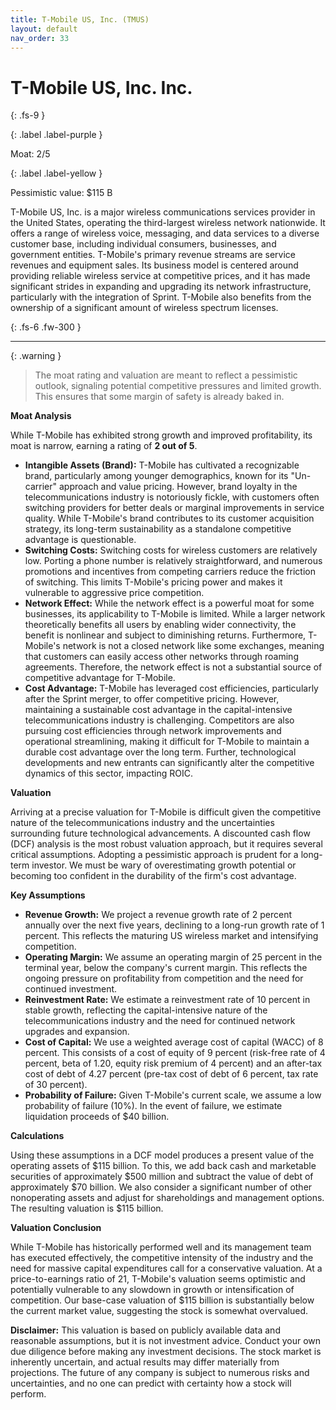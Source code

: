 ```yaml
---
title: T-Mobile US, Inc. (TMUS)
layout: default
nav_order: 33
---
```


# T-Mobile US, Inc. Inc.
{: .fs-9 }

{: .label .label-purple }

Moat: 2/5

{: .label .label-yellow }

Pessimistic value: $115 B

T-Mobile US, Inc. is a major wireless communications services provider in the United States, operating the third-largest wireless network nationwide.  It offers a range of wireless voice, messaging, and data services to a diverse customer base, including individual consumers, businesses, and government entities.  T-Mobile's primary revenue streams are service revenues and equipment sales. Its business model is centered around providing reliable wireless service at competitive prices, and it has made significant strides in expanding and upgrading its network infrastructure, particularly with the integration of Sprint. T-Mobile also benefits from the ownership of a significant amount of wireless spectrum licenses.

{: .fs-6 .fw-300 }

---

{: .warning } 
>The moat rating and valuation are meant to reflect a pessimistic outlook, signaling potential competitive pressures and limited growth. This ensures that some margin of safety is already baked in.

**Moat Analysis**

While T-Mobile has exhibited strong growth and improved profitability, its moat is narrow, earning a rating of **2 out of 5**.

* **Intangible Assets (Brand):** T-Mobile has cultivated a recognizable brand, particularly among younger demographics, known for its "Un-carrier" approach and value pricing. However, brand loyalty in the telecommunications industry is notoriously fickle, with customers often switching providers for better deals or marginal improvements in service quality.  While T-Mobile's brand contributes to its customer acquisition strategy, its long-term sustainability as a standalone competitive advantage is questionable.
* **Switching Costs:** Switching costs for wireless customers are relatively low.  Porting a phone number is relatively straightforward, and numerous promotions and incentives from competing carriers reduce the friction of switching. This limits T-Mobile's pricing power and makes it vulnerable to aggressive price competition.
* **Network Effect:** While the network effect is a powerful moat for some businesses, its applicability to T-Mobile is limited. While a larger network theoretically benefits all users by enabling wider connectivity, the benefit is nonlinear and subject to diminishing returns. Furthermore, T-Mobile's network is not a closed network like some exchanges, meaning that customers can easily access other networks through roaming agreements. Therefore, the network effect is not a substantial source of competitive advantage for T-Mobile.
* **Cost Advantage:** T-Mobile has leveraged cost efficiencies, particularly after the Sprint merger, to offer competitive pricing. However, maintaining a sustainable cost advantage in the capital-intensive telecommunications industry is challenging. Competitors are also pursuing cost efficiencies through network improvements and operational streamlining, making it difficult for T-Mobile to maintain a durable cost advantage over the long term. Further, technological developments and new entrants can significantly alter the competitive dynamics of this sector, impacting ROIC.

**Valuation**

Arriving at a precise valuation for T-Mobile is difficult given the competitive nature of the telecommunications industry and the uncertainties surrounding future technological advancements.  A discounted cash flow (DCF) analysis is the most robust valuation approach, but it requires several critical assumptions. Adopting a pessimistic approach is prudent for a long-term investor. We must be wary of overestimating growth potential or becoming too confident in the durability of the firm's cost advantage.

**Key Assumptions**

* **Revenue Growth:** We project a revenue growth rate of 2 percent annually over the next five years, declining to a long-run growth rate of 1 percent. This reflects the maturing US wireless market and intensifying competition.
* **Operating Margin:** We assume an operating margin of 25 percent in the terminal year, below the company's current margin. This reflects the ongoing pressure on profitability from competition and the need for continued investment.
* **Reinvestment Rate:** We estimate a reinvestment rate of 10 percent in stable growth, reflecting the capital-intensive nature of the telecommunications industry and the need for continued network upgrades and expansion.
* **Cost of Capital:** We use a weighted average cost of capital (WACC) of 8 percent. This consists of a cost of equity of 9 percent (risk-free rate of 4 percent, beta of 1.20, equity risk premium of 4 percent) and an after-tax cost of debt of 4.27 percent (pre-tax cost of debt of 6 percent, tax rate of 30 percent).
* **Probability of Failure:** Given T-Mobile's current scale, we assume a low probability of failure (10%). In the event of failure, we estimate liquidation proceeds of $40 billion.

**Calculations**

Using these assumptions in a DCF model produces a present value of the operating assets of $115 billion. To this, we add back cash and marketable securities of approximately $500 million and subtract the value of debt of approximately $70 billion. We also consider a significant number of other nonoperating assets and adjust for shareholdings and management options.  The resulting valuation is $115 billion.

**Valuation Conclusion**

While T-Mobile has historically performed well and its management team has executed effectively, the competitive intensity of the industry and the need for massive capital expenditures call for a conservative valuation. At a price-to-earnings ratio of 21, T-Mobile's valuation seems optimistic and potentially vulnerable to any slowdown in growth or intensification of competition. Our base-case valuation of $115 billion is substantially below the current market value, suggesting the stock is somewhat overvalued.


**Disclaimer:** This valuation is based on publicly available data and reasonable assumptions, but it is not investment advice.  Conduct your own due diligence before making any investment decisions.  The stock market is inherently uncertain, and actual results may differ materially from projections.  The future of any company is subject to numerous risks and uncertainties, and no one can predict with certainty how a stock will perform.